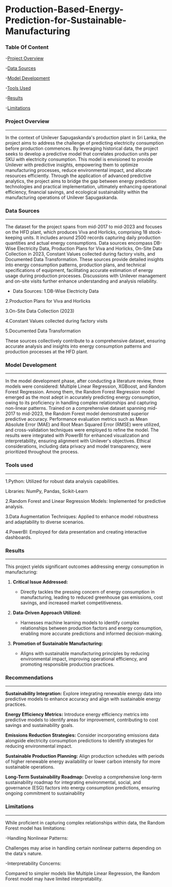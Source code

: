 # Production-Based-Energy-Prediction-for-Sustainable-Manufacturing
### Table  Of Content
-[Project Overview](#project-overview)

-[Data Sources](#data-sources)

-[Model Development](#model-development)

-[Tools Used](#tools-used)

-[Results](#results)

-[Limitations](#limitations)

### Project Overview
---
In the context of Unilever Sapugaskanda's production plant in Sri Lanka, the project aims to address the challenge of predicting electricity consumption before production commences. By leveraging historical data, the project seeks to develop a predictive model that correlates production units per SKU with electricity consumption. This model is envisioned to provide Unilever with predictive insights, empowering them to optimize manufacturing processes, reduce environmental impact, and allocate resources efficiently. Through the application of advanced predictive analytics, the project aims to bridge the gap between energy prediction technologies and practical implementation, ultimately enhancing operational efficiency, financial savings, and ecological sustainability within the manufacturing operations of Unilever Sapugaskanda.

### Data Sources
---
The dataset for the project spans from mid-2017 to mid-2023 and focuses on the HFD plant, which produces Viva and Horlicks, comprising 18 stock-keeping units. It includes around 2500 records capturing daily production quantities and actual energy consumptions. Data sources encompass DB-Wise Electricity Data, Production Plans for Viva and Horlicks, On-Site Data Collection in 2023, Constant Values collected during factory visits, and Documented Data Transformation. These sources provide detailed insights into energy consumption patterns, production plans, and technical specifications of equipment, facilitating accurate estimation of energy usage during production processes. Discussions with Unilever management and on-site visits further enhance understanding and analysis reliability.

- Data Sources:
1.DB-Wise Electricity Data

2.Production Plans for Viva and Horlicks

3.On-Site Data Collection (2023)

4.Constant Values collected during factory visits

5.Documented Data Transformation

These sources collectively contribute to a comprehensive dataset, ensuring accurate analysis and insights into energy consumption patterns and production processes at the HFD plant.

### Model Development 
---
In the model development phase, after conducting a literature review, three models were considered: Multiple Linear Regression, XGBoost, and Random Forest Regression. Among them, the Random Forest Regression model emerged as the most adept in accurately predicting energy consumption, owing to its proficiency in handling complex relationships and capturing non-linear patterns. Trained on a comprehensive dataset spanning mid-2017 to mid-2023, the Random Forest model demonstrated superior predictive accuracy. Performance evaluation metrics such as Mean Absolute Error (MAE) and Root Mean Squared Error (RMSE) were utilized, and cross-validation techniques were employed to refine the model. The results were integrated with PowerBI for enhanced visualization and interpretability, ensuring alignment with Unilever's objectives. Ethical considerations, including data privacy and model transparency, were prioritized throughout the process.

### Tools used
---
1.Python: Utilized for robust data analysis capabilities.

  Libraries: NumPy, Pandas, Scikit-Learn
  
2.Random Forest and Linear Regression Models: Implemented for predictive analysis.

3.Data Augmentation Techniques: Applied to enhance model robustness and adaptability to diverse scenarios.

4.PowerBI: Employed for data presentation and creating interactive dashboards.

### Results
---

This project yields significant outcomes addressing energy consumption in manufacturing:

1. **Critical Issue Addressed:** 
   - Directly tackles the pressing concern of energy consumption in manufacturing, leading to reduced greenhouse gas emissions, cost savings, and increased market competitiveness.

2. **Data-Driven Approach Utilized:**
   - Harnesses machine learning models to identify complex relationships between production factors and energy consumption, enabling more accurate predictions and informed decision-making.

3. **Promotion of Sustainable Manufacturing:**
   - Aligns with sustainable manufacturing principles by reducing environmental impact, improving operational efficiency, and promoting responsible production practices.
  
  ### Recommendations 
  ---
**Sustainability Integration:**
Explore integrating renewable energy data into predictive models to enhance accuracy and align with sustainable energy practices.

**Energy Efficiency Metrics:**
Introduce energy efficiency metrics into predictive models to identify areas for improvement, contributing to cost savings and sustainability goals.

**Emissions Reduction Strategies:**
Consider incorporating emissions data alongside electricity consumption predictions to identify strategies for reducing environmental impact.

**Sustainable Production Planning:**
Align production schedules with periods of higher renewable energy availability or lower carbon intensity for more sustainable operations.

**Long-Term Sustainability Roadmap:**
Develop a comprehensive long-term sustainability roadmap for integrating environmental, social, and governance (ESG) factors into energy consumption predictions, ensuring ongoing commitment to sustainability

###  Limitations
---
While proficient in capturing complex relationships within data, the Random Forest model has limitations:

-Handling Nonlinear Patterns:

Challenges may arise in handling certain nonlinear patterns depending on the data's nature.

-Interpretability Concerns:

Compared to simpler models like Multiple Linear Regression, the Random Forest model may have limited interpretability.
